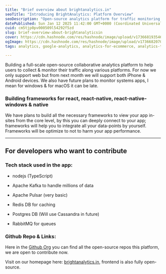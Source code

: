 ```yaml
---
title: "Brief overview about brightanalytics.in"
seoTitle: "Introducing BrightAnalytics: Platform Overview"
seoDescription: "Open-source analytics platform for traffic monitoring across web, iPhone, and Android. Contribute via GitHub. Compatible with multiple frameworks"
datePublished: Sun Jan 12 2025 11:42:00 GMT+0000 (Coordinated Universal Time)
cuid: cm5tjp0pv000509l54292f5zd
slug: brief-overview-about-brightanalyticsin
cover: https://cdn.hashnode.com/res/hashnode/image/upload/v1736681935468/156554de-cc88-4a7a-9e63-23f5c8af88c5.png
ogImage: https://cdn.hashnode.com/res/hashnode/image/upload/v1736682070614/51c9d24a-7201-493a-8f46-4337db162542.png
tags: analytics, google-analytics, analytics-for-ecommerce, analytics-tools, website-traffic-analytics, brightanalytics

---
```


Building a full-scale open-source collaborative analytics platform to help users to collect & monitor their traffic along various platforms. For now we only support web but from next month we will support both iPhone & Android devices. We also have future plans to monitor systems apps, I mean for windows & for macOS it can be late.

### Building frameworks for react, react-native, react-native-windows & native

We have plans to build all the necessary frameworks to view your app in-sites from the core level, by this you can deeply connect to your app; frameworks will help you to integrate all your data-points by yourself. Frameworks will be optimize to not to harm your app performance.

---

## For developers who want to contribute

### Tech stack used in the app:

* nodejs (TypeScript)
    
* Apache Kafka to handle millions of data
    
* Apache Pulsar (very basic)
    
* Redis DB for caching
    
* Postgres DB (Will use Cassandra in future)
    
* RabbitMQ for queues
    

### Github Repo & Links:

Here in the [Github Org](https://github.com/Bright-Analytic) you can find all the open-source repos this platform, we are open to contribute now.

Visit on our homepage here: [brightanalytics.in](https://brightanalytics.in), frontend is also fully open-source.